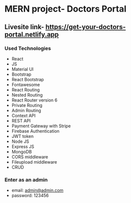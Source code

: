# MERN project- Doctors Portal
## Livesite link- https://get-your-doctors-portal.netlify.app

### Used Technologies
- React
- JS
- Material UI
- Bootstrap
- React Bootstrap
- Fontawesome
- React Routing
- Nested Routing
- React Router version 6
- Private Routing
- Admin Routing
- Context API
- REST API
- Payment Gateway with Stripe
- Firebase Authentication
- JWT token
- Node JS
- Express JS
- MongoDB
- CORS middleware
- Fileupload middleware
- CRUD

### Enter as an admin
- email: admin@admin.com
- password: 123456
